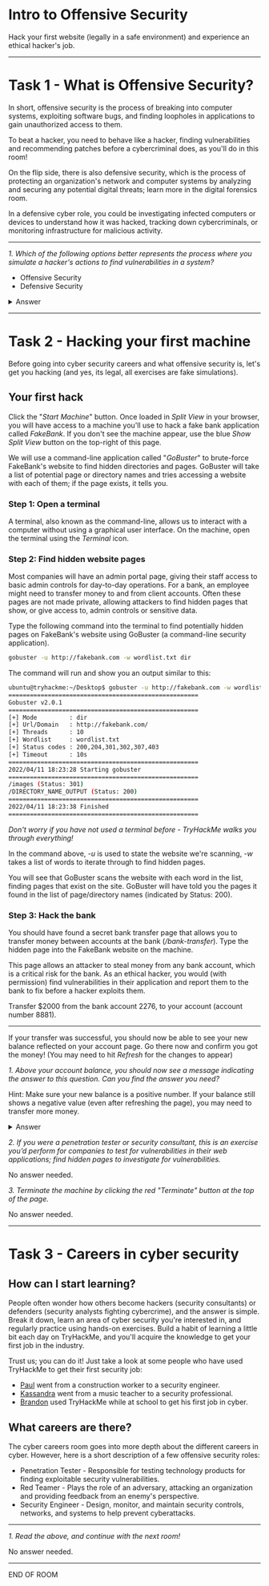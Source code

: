 # Intro to Offensive Security

Hack your first website (legally in a safe environment) and experience an ethical hacker's job.

---

# Task 1 - What is Offensive Security?

In short, offensive security is the process of breaking into computer systems, exploiting software bugs, and finding loopholes in applications to gain unauthorized access to them.

To beat a hacker, you need to behave like a hacker, finding vulnerabilities and recommending patches before a cybercriminal does, as you'll do in this room!

On the flip side, there is also defensive security, which is the process of protecting an organization's network and computer systems by analyzing and securing any potential digital threats; learn more in the digital forensics room.

In a defensive cyber role, you could be investigating infected computers or devices to understand how it was hacked, tracking down cybercriminals, or monitoring infrastructure for malicious activity.

---

_1. Which of the following options better represents the process where you simulate a hacker's actions to find vulnerabilities in a system?_

  - Offensive Security
  - Defensive Security

  <details>
    <summary>Answer</summary>

    Offensive Security
  </details>

---

# Task 2 - Hacking your first machine

﻿﻿﻿Before going into cyber security careers and what offensive security is, let's get you hacking (and yes, its legal, all exercises are fake simulations).

## Your first hack

Click the "_Start Machine_" button. Once loaded in _Split View_ in your browser, you will have access to a machine you'll use to hack a fake bank application called _FakeBank_. If you don't see the machine appear, use the blue _Show Split View_ button on the top-right of this page.

We will use a command-line application called "_GoBuster_" to brute-force FakeBank's website to find hidden directories and pages. GoBuster will take a list of potential page or directory names and tries accessing a website with each of them; if the page exists, it tells you.

### Step 1: Open a terminal

A terminal, also known as the command-line, allows us to interact with a computer without using a graphical user interface. On the machine, open the terminal using the _Terminal_ icon.

### Step 2: Find hidden website pages

Most companies will have an admin portal page, giving their staff access to basic admin controls for day-to-day operations. For a bank, an employee might need to transfer money to and from client accounts. Often these pages are not made private, allowing attackers to find hidden pages that show, or give access to, admin controls or sensitive data.

Type the following command into the terminal to find potentially hidden pages on FakeBank's website using GoBuster (a command-line security application).

  ```bash
  gobuster -u http://fakebank.com -w wordlist.txt dir
  ```

The command will run and show you an output similar to this:

  ```bash
  ubuntu@tryhackme:~/Desktop$ gobuster -u http://fakebank.com -w wordlist.txt dir
  =====================================================
  Gobuster v2.0.1
  =====================================================
  [+] Mode         : dir
  [+] Url/Domain   : http://fakebank.com/
  [+] Threads      : 10
  [+] Wordlist     : wordlist.txt
  [+] Status codes : 200,204,301,302,307,403
  [+] Timeout      : 10s
  =====================================================
  2022/04/11 18:23:28 Starting gobuster
  =====================================================
  /images (Status: 301)
  /DIRECTORY_NAME_OUTPUT (Status: 200)
  =====================================================
  2022/04/11 18:23:38 Finished
  =====================================================
  ```

_Don't worry if you have not used a terminal before - TryHackMe walks you through everything!_

In the command above, _-u_ is used to state the website we're scanning, _-w_ takes a list of words to iterate through to find hidden pages.

You will see that GoBuster scans the website with each word in the list, finding pages that exist on the site. GoBuster will have told you the pages it found in the list of page/directory names (indicated by Status: 200).

### Step 3: Hack the bank

You should have found a secret bank transfer page that allows you to transfer money between accounts at the bank (_/bank-transfer_). Type the hidden page into the FakeBank website on the machine.

This page allows an attacker to steal money from any bank account, which is a critical risk for the bank. As an ethical hacker, you would (with permission) find vulnerabilities in their application and report them to the bank to fix before a hacker exploits them.

Transfer $2000 from the bank account 2276, to your account (account number 8881).

---

If your transfer was successful, you should now be able to see your new balance reflected on your account page. Go there now and confirm you got the money! (You may need to hit _Refresh_ for the changes to appear)

_1. Above your account balance, you should now see a message indicating the answer to this question. Can you find the answer you need?_

  Hint: Make sure your new balance is a positive number. If your balance still shows a negative value (even after refreshing the page), you may need to transfer more money.

  <details>
    <summary>Answer</summary>

    BANK-HACKED
  </details>

_2. If you were a penetration tester or security consultant, this is an exercise you’d perform for companies to test for vulnerabilities in their web applications; find hidden pages to investigate for vulnerabilities._

No answer needed.

_3. Terminate the machine by clicking the red "Terminate" button at the top of the page._

No answer needed.

---

# Task 3 - Careers in cyber security

## How can I start learning?

People often wonder how others become hackers (security consultants) or defenders (security analysts fighting cybercrime), and the answer is simple. Break it down, learn an area of cyber security you're interested in, and regularly practice using hands-on exercises. Build a habit of learning a little bit each day on TryHackMe, and you'll acquire the knowledge to get your first job in the industry.

Trust us; you can do it! Just take a look at some people who have used TryHackMe to get their first security job:

- [Paul](https://tryhackme.com/resources/blog/construction-worker-to-security-engineer-how-paul-used-tryhackme-to-land-his-first-job-in-security) went from a construction worker to a security engineer.
- [Kassandra](https://tryhackme.com/resources/blog/the-teacher-becomes-the-student) went from a music teacher to a security professional.
- [Brandon](https://tryhackme.com/resources/blog/brandons-success-story) used TryHackMe while at school to get his first job in cyber.
 
## What careers are there?

The cyber careers room goes into more depth about the different careers in cyber. However, here is a short description of a few offensive security roles:

- Penetration Tester - Responsible for testing technology products for finding exploitable security vulnerabilities.
- Red Teamer - Plays the role of an adversary, attacking an organization and providing feedback from an enemy's perspective.
- Security Engineer - Design, monitor, and maintain security controls, networks, and systems to help prevent cyberattacks.

---

_1. Read the above, and continue with the next room!_

No answer needed.

---

END OF ROOM

